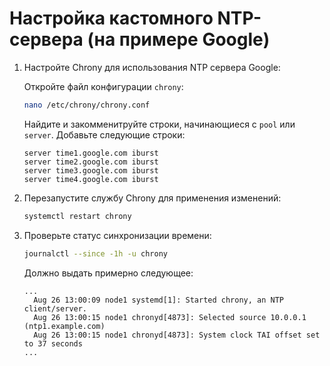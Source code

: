 # Настройка кастомного NTP-сервера (на примере Google)

1. Настройте Chrony для использования NTP сервера Google:

    Откройте файл конфигурации `chrony`:
    ```bash
    nano /etc/chrony/chrony.conf
    ```

    Найдите и закомменитруйте строки, начинающиеся с `pool` или `server`.
    Добавьте следующие строки:
    ```plaintext
    server time1.google.com iburst
    server time2.google.com iburst
    server time3.google.com iburst
    server time4.google.com iburst
    ```
2. Перезапустите службу Chrony для применения изменений:
    ```bash
    systemctl restart chrony
    ```
3. Проверьте статус синхронизации времени:
    ```bash
    journalctl --since -1h -u chrony
    ```
    Должно выдать примерно следующее:
    ```plaintext
    ...
      Aug 26 13:00:09 node1 systemd[1]: Started chrony, an NTP client/server.
      Aug 26 13:00:15 node1 chronyd[4873]: Selected source 10.0.0.1 (ntp1.example.com)
      Aug 26 13:00:15 node1 chronyd[4873]: System clock TAI offset set to 37 seconds
    ...
    ```